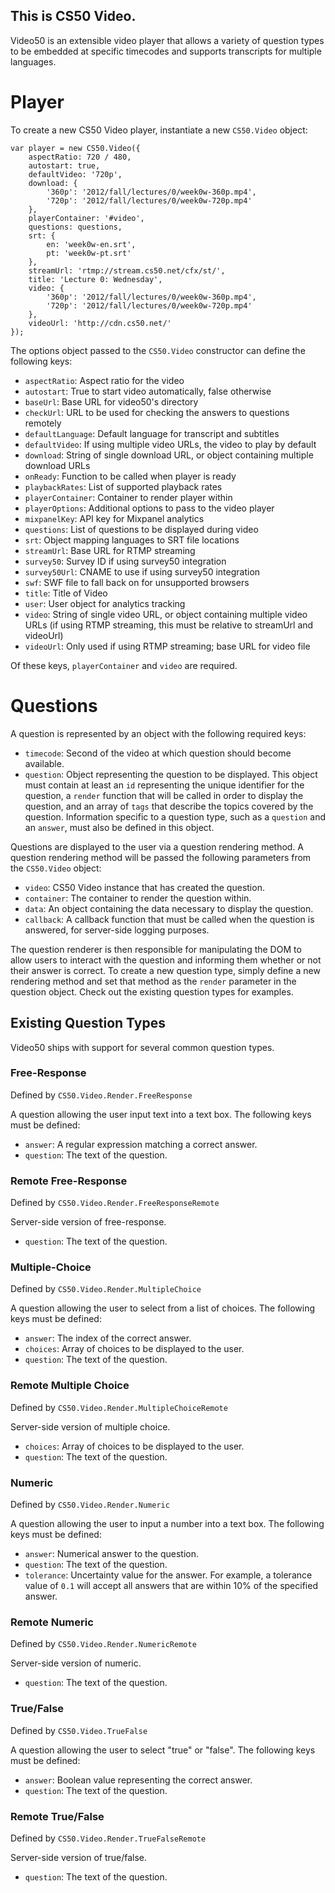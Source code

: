 This is CS50 Video.
---

Video50 is an extensible video player that allows a variety of question types to be embedded at specific timecodes and supports transcripts for multiple languages.

# Player

To create a new CS50 Video player, instantiate a new `CS50.Video` object:

    var player = new CS50.Video({
        aspectRatio: 720 / 480,
        autostart: true,
        defaultVideo: '720p',
        download: {
            '360p': '2012/fall/lectures/0/week0w-360p.mp4',
            '720p': '2012/fall/lectures/0/week0w-720p.mp4'
        },
        playerContainer: '#video',
        questions: questions,
        srt: {
            en: 'week0w-en.srt',
            pt: 'week0w-pt.srt'
        },
        streamUrl: 'rtmp://stream.cs50.net/cfx/st/',
        title: 'Lecture 0: Wednesday',
        video: {
            '360p': '2012/fall/lectures/0/week0w-360p.mp4',
            '720p': '2012/fall/lectures/0/week0w-720p.mp4'
        },
        videoUrl: 'http://cdn.cs50.net/'
    });

The options object passed to the `CS50.Video` constructor can define the following keys:

* `aspectRatio`: Aspect ratio for the video
* `autostart`: True to start video automatically, false otherwise
* `baseUrl`: Base URL for video50's directory
* `checkUrl`: URL to be used for checking the answers to questions remotely
* `defaultLanguage`: Default language for transcript and subtitles
* `defaultVideo`: If using multiple video URLs, the video to play by default
* `download`: String of single download URL, or object containing multiple download URLs
* `onReady`: Function to be called when player is ready
* `playbackRates`: List of supported playback rates
* `playerContainer`: Container to render player within
* `playerOptions`: Additional options to pass to the video player
* `mixpanelKey`: API key for Mixpanel analytics
* `questions`: List of questions to be displayed during video
* `srt`: Object mapping languages to SRT file locations
* `streamUrl`: Base URL for RTMP streaming
* `survey50`: Survey ID if using survey50 integration
* `survey50Url`: CNAME to use if using survey50 integration
* `swf`: SWF file to fall back on for unsupported browsers
* `title`: Title of Video
* `user`: User object for analytics tracking
* `video`: String of single video URL, or object containing multiple video URLs (if using RTMP streaming, this must be relative to streamUrl and videoUrl)
* `videoUrl`: Only used if using RTMP streaming; base URL for video file

Of these keys, `playerContainer` and `video` are required.

# Questions

A question is represented by an object with the following required keys:

* `timecode`: Second of the video at which question should become available.
* `question`: Object representing the question to be displayed. This object must contain at least an `id` representing the unique identifier for the question, a `render` function that will be called in order to display the question, and an array of `tags` that describe the topics covered by the question. Information specific to a question type, such as a `question` and an `answer`, must also be defined in this object.

Questions are displayed to the user via a question rendering method. A question rendering method will be passed the following parameters from the `CS50.Video` object:

* `video`: CS50 Video instance that has created the question.
* `container`: The container to render the question within.
* `data`: An object containing the data necessary to display the question.
* `callback`: A callback function that must be called when the question is answered, for server-side logging purposes.

The question renderer is then responsible for manipulating the DOM to allow users to interact with the question and informing them whether or not their answer is correct. To create a new question type, simply define a new rendering method and set that method as the `render` parameter in the question object. Check out the existing question types for examples.

## Existing Question Types

Video50 ships with support for several common question types.

### Free-Response

Defined by `CS50.Video.Render.FreeResponse`

A question allowing the user input text into a text box. The following keys must be defined:

* `answer`: A regular expression matching a correct answer.
* `question`: The text of the question.

### Remote Free-Response

Defined by `CS50.Video.Render.FreeResponseRemote`

Server-side version of free-response.

* `question`: The text of the question.

### Multiple-Choice

Defined by `CS50.Video.Render.MultipleChoice`

A question allowing the user to select from a list of choices. The following keys must be defined:

* `answer`: The index of the correct answer.
* `choices`: Array of choices to be displayed to the user.
* `question`: The text of the question.

### Remote Multiple Choice

Defined by `CS50.Video.Render.MultipleChoiceRemote`

Server-side version of multiple choice.

* `choices`: Array of choices to be displayed to the user.
* `question`: The text of the question.

### Numeric

Defined by `CS50.Video.Render.Numeric`

A question allowing the user to input a number into a text box. The following keys must be defined:

* `answer`: Numerical answer to the question.
* `question`: The text of the question.
* `tolerance`: Uncertainty value for the answer. For example, a tolerance value of `0.1` will accept all answers that are within 10% of the specified answer.

### Remote Numeric

Defined by `CS50.Video.Render.NumericRemote`

Server-side version of numeric.

* `question`: The text of the question.

### True/False

Defined by `CS50.Video.TrueFalse`

A question allowing the user to select "true" or "false". The following keys must be defined:

* `answer`: Boolean value representing the correct answer.
* `question`: The text of the question.

### Remote True/False

Defined by `CS50.Video.Render.TrueFalseRemote`

Server-side version of true/false.

* `question`: The text of the question.
